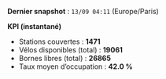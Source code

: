 **Dernier snapshot** : `13/09 04:11` (Europe/Paris)

**KPI (instantané)**

- Stations couvertes : **1471**
- Vélos disponibles (total) : **19061**
- Bornes libres (total) : **26865**
- Taux moyen d’occupation : **42.0 %**
